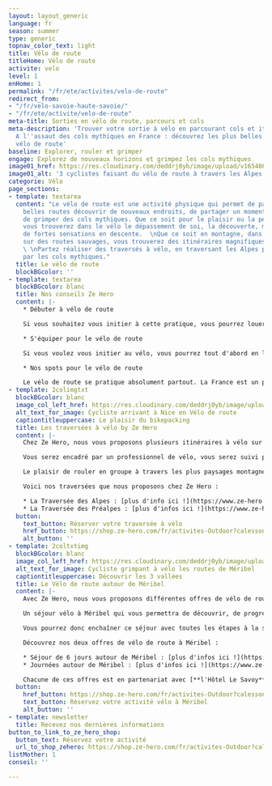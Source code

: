 ```yaml
---
layout: layout_generic
language: fr
season: summer
type: generic
topnav_color_text: light
title: Vélo de route
titleHome: Vélo de route
activite: velo
level: 1
enHome: 1
permalink: "/fr/ete/activites/velo-de-route"
redirect_from:
- "/fr/velo-savoie-haute-savoie/"
- "/fr/ete/activite/velo-de-route"
meta-title: Sorties en vélo de route, parcours et cols
meta-description: 'Trouver votre sortie à vélo en parcourant cols et itinéraires.
  A l''assaut des cols mythiques en France : découvrez les plus belles régions en
  vélo de route'
baseline: Explorer, rouler et grimper
engage: Explorez de nouveaux horizons et grimpez les cols mythiques
image01_href: https://res.cloudinary.com/deddrj0yb/image/upload/v1654868042/website/summer/munbaik-cycling-clothing-Ot1rw5r6eF8-unsplash.jpg
image01_alt: '3 cyclistes faisant du vélo de route à travers les Alpes ensoleillé '
categorie: Vélo
page_sections:
- template: textarea
  content: "Le vélo de route est une activité physique qui permet de partir sur de
    belles routes découvrir de nouveaux endroits, de partager un moment en groupe,
    de grimper des cols mythiques. Que ce soit pour le plaisir ou la performance,
    vous trouverez dans le vélo le dépassement de soi, la découverte, mais également
    de fortes sensations en descente.  \nQue ce soit en montagne, dans les plaines,
    sur des routes sauvages, vous trouverez des itinéraires magnifiques et surprenants.
    \ \nPartez réaliser des traversés à vélo, en traversant les Alpes par exemple
    par les cols mythiques."
  title: Le vélo de route
  blockBGcolor: ''
- template: textarea
  blockBGcolor: blanc
  title: Nos conseils Ze Hero
  content: |-
    * Débuter à vélo de route

    Si vous souhaitez vous initier à cette pratique, vous pourrez louer un vélo de route, être encadré lors d'une sortie découverte à vélo. Débuter à vélo de route, c'est apprendre à bien pédaler, savoir jouer avec les vitesses et plateaux et surtout bien se positionner sur son vélo. Le vélo demande une bonne condition physique et musculaire. Si vous désirez partir réaliser des traversées tel que les Alpes, les Préalpes ou enchaîner plusieurs journées de vélo autour de Méribel, il est important d'avoir roulé avant. Commencez par des sorties de 1h30 puis augmentez progressivement les heures à vélo tout comme le dénivelé.

    * S'équiper pour le vélo de route

    Si vous voulez vous initier au vélo, vous pourrez tout d'abord en louer un afin de tester et de voir ce qui vous plaît et vous convient. Vous pourrez alors essayer de rouler avec les cales. Ensuite il vous faudra porter un cuissard, un haut zippé avec les poches arrière pour plus de facilités pour ranger vos affaires, une gourde, un casque, des lunettes de soleil. Vous pouvez également prendre des gants spéciaux pour le vélo, un coupe-vent également et bien sûr un petit kit de réparation en cas de crevaison.

    * Nos spots pour le vélo de route

    Le vélo de route se pratique absolument partout. La France est un pays réputé pour le cyclisme et il y a un panel d'itinéraire, de boucle, de traversée et de col mythique. Avec Ze Hero aujourd'hui, nous vous proposons des expériences uniques à travers les Alpes et les Préalpes mais également en Savoie, dans la Tarentaise, autour de Méribel pour découvrir le vélo en montagne.
- template: 2colimgtxt
  blockBGcolor: blanc
  image_col_left_href: https://res.cloudinary.com/deddrj0yb/image/upload/v1642521347/website/V%C3%A9lo/sejour-en-velo-traversee-des-alpes-nice_jyfbgw.jpg
  alt_text_for_image: Cycliste arrivant à Nice en Vélo de route
  captiontitleuppercase: Le plaisir du bikepacking
  title: Les traversées à vélo by Ze Hero
  content: |-
    Chez Ze Hero, nous vous proposons plusieurs itinéraires à vélo sur plusieurs jours. Pour une expérience unique, vous pourrez rouler à travers les cols des Alpes et des Préalpes, découvrir des paysages grandioses. Des séjours tout compris où vous serez pris en charge totalement pour vos bagages, le logement, les ravitaillements. Vous aurez uniquement à rouler et profiter des routes et des panoramas.

    Vous serez encadré par un professionnel de vélo, vous serez suivi par une voiture-balai afin d'avoir toujours vos affaires à disposition ainsi que tous les ravitaillements nécessaires pour chaque étape.

    Le plaisir de rouler en groupe à travers les plus paysages montagneux et des traversées unique pour finir les pieds dans la mer.

    Voici nos traversées que nous proposons chez Ze Hero :

    * La Traversée des Alpes : [plus d'info ici !](https://www.ze-hero.com/fr/ete/activites/traversee-des-alpes-en-velo)
    * La Traversée des Préalpes : [plus d'infos ici !](https://www.ze-hero.com/fr/ete/activites/traversee-des-pre-alpes-en-velo)
  button:
    text_button: Réserver votre traversée à vélo
    href_button: https://shop.ze-hero.com/fr/activites-Outdoor?calessonstype=all&catypegenderlistsummer=all&calessonsactivitytype=V%C3%A9lo+de+route&start-date=
    alt_button: ''
- template: 2coltxtimg
  blockBGcolor: blanc
  image_col_left_href: https://res.cloudinary.com/deddrj0yb/image/upload/v1643987031/website/V%C3%A9lo/51384836504_bff6429438_k_mkw8t9.jpg
  alt_text_for_image: Cycliste grimpant à vélo les routes de Méribel
  captiontitleuppercase: Découvrir les 3 vallées
  title: Le Vélo de route autour de Méribel
  content: |-
    Avec Ze Hero, nous vous proposons différentes offres de vélo de route autour de Méribel.

    Un séjour vélo à Méribel qui vous permettra de découvrir, de progression dans des décors montagnards. Découvrez alors les vallées de la Tarentaise et de la haute tarentaise, les lacs ainsi que les différents cols, comme le fameux col de la Loze avec des passages très raide, à plus de 20%.

    Vous pourrez donc enchaîner ce séjour avec toutes les étapes à la suite. Sinon vous pouvez sélectionner à la carte les journées où vous voulez rouler si vous préférez ne pas tout enchaîner.

    Découvrez nos deux offres de vélo de route à Méribel :

    * Séjour de 6 jours autour de Méribel : [plus d'infos ici !](https://www.ze-hero.com/fr/ete/activites/velo-de-route-sejour-6-jours-meribel)
    * Journées autour de Méribel : [plus d'infos ici !](https://www.ze-hero.com/fr/ete/activites/velo-de-route-journees-meribel)

    Chacune de ces offres est en partenariat avec [**l'Hôtel Le Savoy**](https://www.ze-hero.com/fr/ete/partenaires/le-savoy-meribel).
  button:
    href_button: https://shop.ze-hero.com/fr/activites-Outdoor?calessonstype=all&catypegenderlistsummer=all&calessonsactivitytype=V%C3%A9lo+de+route&start-date=
    text_button: Réservez votre activité vélo à Méribel
    alt_button: ''
- template: newsletter
  title: Recevez nos dernières informations
button_to_link_to_ze_hero_shop:
  button_text: Réservez votre activité
  url_to_shop_zehero: https://shop.ze-hero.com/fr/activites-Outdoor?calessonstype=all&catypegenderlistsummer=all&calessonsactivitytype=V%C3%A9lo+de+route&start-date=
listMother: 1
conseil: ''

---
```

